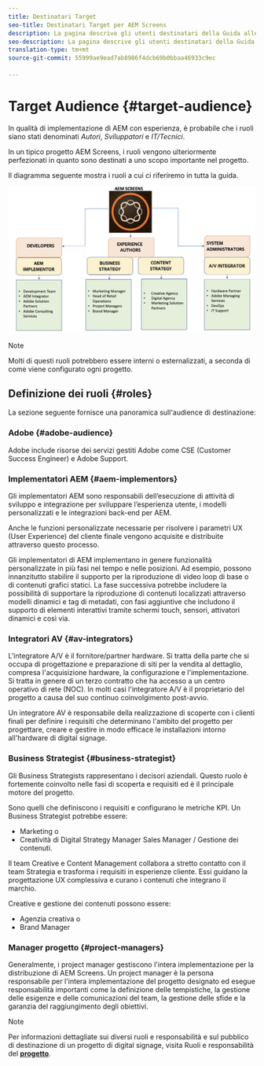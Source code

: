 ```yaml
---
title: Destinatari Target
seo-title: Destinatari Target per AEM Screens
description: La pagina descrive gli utenti destinatari della Guida alle best practice per AEM Screens.
seo-description: La pagina descrive gli utenti destinatari della Guida alle best practice per AEM Screens.
translation-type: tm+mt
source-git-commit: 55999ae9ead7ab8986f4dcb69b0bbaa46933c9ec

---
```



# Target Audience {#target-audience}

In qualità di implementazione di AEM con esperienza, è probabile che i ruoli siano stati denominati *Autori*, *Sviluppatori* e *IT/Tecnici*.

In un tipico progetto AEM Screens, i ruoli vengono ulteriormente perfezionati in quanto sono destinati a uno scopo importante nel progetto.

Il diagramma seguente mostra i ruoli a cui ci riferiremo in tutta la guida.

![](/help/assets/roles-used.png)

>[!NOTE]
> Molti di questi ruoli potrebbero essere interni o esternalizzati, a seconda di come viene configurato ogni progetto.

## Definizione dei ruoli {#roles}

La sezione seguente fornisce una panoramica sull'audience di destinazione:

### Adobe {#adobe-audience}

Adobe include risorse dei servizi gestiti Adobe come CSE (Customer Success Engineer) e Adobe Support.

### Implementatori AEM {#aem-implementors}

Gli implementatori AEM sono responsabili dell’esecuzione di attività di sviluppo e integrazione per sviluppare l’esperienza utente, i modelli personalizzati e le integrazioni back-end per AEM.

Anche le funzioni personalizzate necessarie per risolvere i parametri UX (User Experience) del cliente finale vengono acquisite e distribuite attraverso questo processo.

Gli implementatori di AEM implementano in genere funzionalità personalizzate in più fasi nel tempo e nelle posizioni. Ad esempio, possono innanzitutto stabilire il supporto per la riproduzione di video loop di base o di contenuti grafici statici. La fase successiva potrebbe includere la possibilità di supportare la riproduzione di contenuti localizzati attraverso modelli dinamici e tag di metadati, con fasi aggiuntive che includono il supporto di elementi interattivi tramite schermi touch, sensori, attivatori dinamici e così via.

### Integratori AV {#av-integrators}

L'integratore A/V è il fornitore/partner hardware. Si tratta della parte che si occupa di progettazione e preparazione di siti per la vendita al dettaglio, compresa l'acquisizione hardware, la configurazione e l'implementazione. Si tratta in genere di un terzo contratto che ha accesso a un centro operativo di rete (NOC). In molti casi l'integratore A/V è il proprietario del progetto a causa del suo continuo coinvolgimento post-avvio.

Un integratore AV è responsabile della realizzazione di scoperte con i clienti finali per definire i requisiti che determinano l'ambito del progetto per progettare, creare e gestire in modo efficace le installazioni intorno all'hardware di digital signage.

### Business Strategist {#business-strategist}

Gli Business Strategists rappresentano i decisori aziendali. Questo ruolo è fortemente coinvolto nelle fasi di scoperta e requisiti ed è il principale motore del progetto.

Sono quelli che definiscono i requisiti e configurano le metriche KPI. Un Business Strategist potrebbe essere:

* Marketing o
* Creatività di Digital Strategy Manager Sales Manager / Gestione dei contenuti.

Il team Creative e Content Management collabora a stretto contatto con il team Strategia e trasforma i requisiti in esperienze cliente. Essi guidano la progettazione UX complessiva e curano i contenuti che integrano il marchio.

Creative e gestione dei contenuti possono essere:

* Agenzia creativa o
* Brand Manager

### Manager progetto {#project-managers}

Generalmente, i project manager gestiscono l'intera implementazione per la distribuzione di AEM Screens. Un project manager è la persona responsabile per l'intera implementazione del progetto designato ed esegue responsabilità importanti come la definizione delle tempistiche, la gestione delle esigenze e delle comunicazioni del team, la gestione delle sfide e la garanzia del raggiungimento degli obiettivi.

>[!NOTE]
>
> Per informazioni dettagliate sui diversi ruoli e responsabilità e sul pubblico di destinazione di un progetto di digital signage, visita Ruoli e responsabilità del **[progetto](https://helpx.adobe.com/experience-manager/6-5/screens/using/project-roles-responsibilities.html)**.
